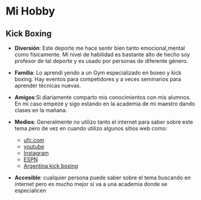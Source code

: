 # Mi Hobby

## Kick Boxing
* **Diversión**: Este deporte me hace sentir bien tanto emocional,mental como físicamente. Mi nivel de habilidad es bastante alto de hecho soy profesor de tal deporte y es usado por personas de diferente género.

* **Familia**: Lo aprendí yendo a un Gym especializado en boxeo y kick boxing. Hay eventos para competidores y a veces seminarios para aprender técnicas nuevas.

* **Amigos**:Si diariamente comparto mis conocimientos con mis alumnos. En mi caso empezé y sigo estando en la academia de mi maestro dando clases en la mañana.

* **Medios**: Generalmente no utilizo tanto el internet para saber sobre este tema pero de vez en cuando utilizo algunos sitios web como:
    * [ufc.com](https://www.ufcespanol.com/)
    * [youtube](https://www.youtube.com/)
    * [Instagram](https://www.instagram.com/)
    * [ESPN](https://www.espn.com.ar/boxeo/)
    * [Argentina kick boxing](https://argentinakickboxing.com/)
    
    
* **Accesible**: cualquier persona puede saber sobre el tema buscando en internet pero es mucho mejor si va a una academia donde se especialicen